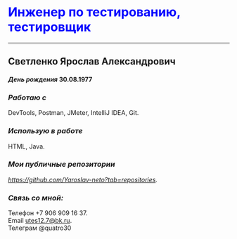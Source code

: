  <image src="IMG_8745.jpg" alt="" align="left">

  # <span style="color:blue"> Инженер по тестированию, тестировщик</span> <br> 
_________________________________________       

  ## Светленко Ярослав Александрович <br>               

  #### *День рождения* 30.08.1977 <br>

  ### *Работаю с*  <br>
 DevTools, Postman, JMeter, IntelliJ IDEA, Git.<br>

  ### *Использую в работе*  <br>
 HTML, Java.  <br>

  ### *Мои публичные репозитории*   <br>
 *https://github.com/Yaroslav-neto?tab=repositories.*   <br>

 ### *Связь со мной:*  <br>
 Телефон +7 906 909 16 37.  <br>
 Email utes12.7@bk.ru.     <br>
 Телеграм @quatro30
